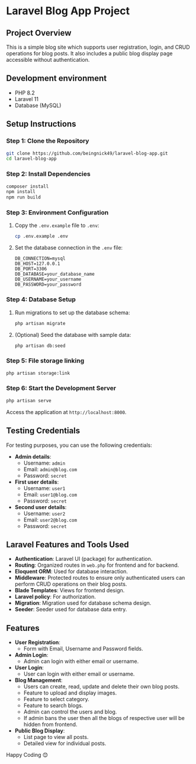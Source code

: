 # Laravel Blog App Project

## Project Overview

This is a simple blog site which supports user registration, login, and CRUD operations for blog posts. It also includes a public blog display page accessible without authentication.

## Development environment

-   PHP 8.2
-   Laravel 11
-   Database (MySQL)

## Setup Instructions

### Step 1: Clone the Repository

```bash
git clone https://github.com/beingnick49/laravel-blog-app.git
cd laravel-blog-app
```

### Step 2: Install Dependencies

```bash
composer install
npm install
npm run build
```

### Step 3: Environment Configuration

1. Copy the `.env.example` file to `.env`:
    ```bash
    cp .env.example .env
    ```
2. Set the database connection in the `.env` file:
    ```env
    DB_CONNECTION=mysql
    DB_HOST=127.0.0.1
    DB_PORT=3306
    DB_DATABASE=your_database_name
    DB_USERNAME=your_username
    DB_PASSWORD=your_password
    ```

### Step 4: Database Setup

1. Run migrations to set up the database schema:
    ```bash
    php artisan migrate
    ```
2. (Optional) Seed the database with sample data:
    ```bash
    php artisan db:seed
    ```

### Step 5: File storage linking

```bash
php artisan storage:link
```

### Step 6: Start the Development Server

```bash
php artisan serve
```

Access the application at `http://localhost:8000`.

## Testing Credentials

For testing purposes, you can use the following credentials:

-   **Admin details**:
    -   Username: `admin`
    -   Email: `admin@blog.com`
    -   Password: `secret`
-   **First user details**:
    -   Username: `user1`
    -   Email: `user1@blog.com`
    -   Password: `secret`
-   **Second user details**:
    -   Username: `user2`
    -   Email: `user2@blog.com`
    -   Password: `secret`

## Laravel Features and Tools Used

-   **Authentication**: Laravel UI (package) for authentication.
-   **Routing**: Organized routes in `web.php` for frontend and for backend.
-   **Eloquent ORM**: Used for database interaction.
-   **Middleware**: Protected routes to ensure only authenticated users can perform CRUD operations on their blog posts.
-   **Blade Templates**: Views for frontend design.
-   **Laravel policy**: For authorization.
-   **Migration**: Migration used for database schema design.
-   **Seeder**: Seeder used for database data entry.

## Features

-   **User Registration**:
    -   Form with Email, Username and Password fields.
-   **Admin Login**:
    -   Admin can login with either email or username.
-   **User Login**:
    -   User can login with either email or username.
-   **Blog Management**:
    -   Users can create, read, update and delete their own blog posts.
    -   Feature to upload and display images.
    -   Feature to select category.
    -   Feature to search blogs.
    -   Admin can control the users and blog.
    -   If admin bans the user then all the blogs of respective user will be hidden from frontend.
-   **Public Blog Display**:
    -   List page to view all posts.
    -   Detailed view for individual posts.

Happy Coding 😊
